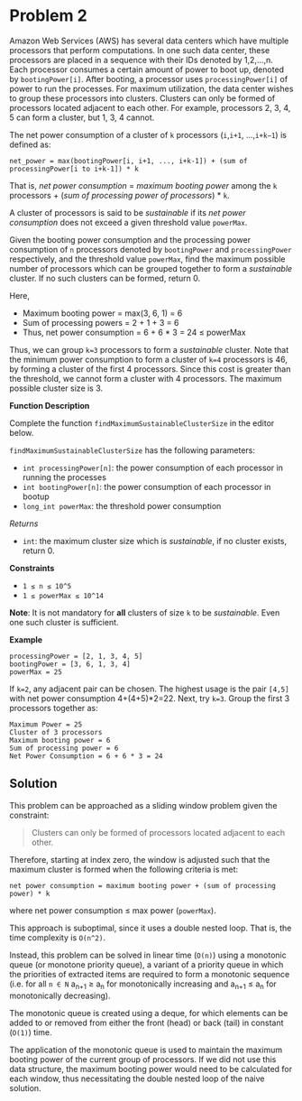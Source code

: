 # Problem 2

Amazon Web Services (AWS) has several data centers which have multiple processors that perform computations. In one such data center, these processors are placed in a sequence with their IDs denoted by 1,2,...,n. Each processor consumes a certain amount of power to boot up, denoted by `bootingPower[i]`. After booting, a processor uses `processingPower[i]` of power to run the processes. For maximum utilization, the data center wishes to group these processors into clusters. Clusters can only be formed of processors located adjacent to each other. For example, processors 2, 3, 4, 5 can form a cluster, but 1, 3, 4 cannot.

The net power consumption of a cluster of `k` processors (`i`,`i+1`, ...,`i+k−1`) is defined as:

```
net_power = max(bootingPower[i, i+1, ..., i+k-1]) + (sum of processingPower[i to i+k-1]) * k
```

That is, *net power consumption* = *maximum booting power* among the `k` processors + (*sum of processing power of processors*) * `k`.

A cluster of processors is said to be *sustainable* if its *net power consumption* does not exceed a given threshold value `powerMax`.

Given the booting power consumption and the processing power consumption of `n` processors denoted by `bootingPower` and `processingPower` respectively, and the threshold value `powerMax`, find the maximum possible number of processors which can be grouped together to form a *sustainable* cluster. If no such clusters can be formed, return 0.

Here,
* Maximum booting power = max(3, 6, 1) = 6
* Sum of processing powers = 2 + 1 + 3 = 6
* Thus, net power consumption = 6 + 6 * 3 = 24 ≤ powerMax

Thus, we can group `k=3` processors to form a *sustainable* cluster. Note that the minimum power consumption to form a cluster of `k=4` processors is 46, by forming a cluster of the first 4 processors. Since this cost is greater than the threshold, we cannot form a cluster with 4 processors. The maximum possible cluster size is 3.

**Function Description**

Complete the function `findMaximumSustainableClusterSize` in the editor below.

`findMaximumSustainableClusterSize` has the following parameters:
* `int processingPower[n]`: the power consumption of each processor in running the processes
* `int bootingPower[n]`: the power consumption of each processor in bootup
* `long_int powerMax`: the threshold power consumption

*Returns*
* `int`: the maximum cluster size which is *sustainable*, if no cluster exists, return 0.

**Constraints**
* `1 ≤ n ≤ 10^5`
* `1 ≤ powerMax ≤ 10^14`

**Note**: It is not mandatory for **all** clusters of size `k` to be *sustainable*. Even one such cluster is sufficient.

**Example**

```
processingPower = [2, 1, 3, 4, 5]
bootingPower = [3, 6, 1, 3, 4]
powerMax = 25
```

If `k=2`, any adjacent pair can be chosen. The highest usage is the pair `[4,5]` with net power consumption 4+(4+5)*2=22. Next, try `k=3`. Group the first 3 processors together as:

```
Maximum Power = 25
Cluster of 3 processors
Maximum booting power = 6
Sum of processing power = 6
Net Power Consumption = 6 + 6 * 3 = 24
```

## Solution

This problem can be approached as a sliding window problem given the constraint:

>Clusters can only be formed of processors located adjacent to each other.

Therefore, starting at index zero, the window is adjusted such that the maximum cluster is formed when the following criteria is met:

```
net power consumption = maximum booting power + (sum of processing power) * k
```

where net power consumption ≤ max power (`powerMax`).

This approach is suboptimal, since it uses a double nested loop. That is, the time complexity is `O(n^2)`.

Instead, this problem can be solved in linear time (`O(n)`) using a monotonic queue (or monotone priority queue), a variant of a priority queue in which the priorities of extracted items are required to form a monotonic sequence (i.e. for all `n ∈ N` a<sub>n+1</sub> ≥ a<sub>n</sub> for monotonically increasing and a<sub>n+1</sub> ≤ a<sub>n</sub> for monotonically decreasing).

The monotonic queue is created using a deque, for which elements can be added to or removed from either the front (head) or back (tail) in constant (`O(1)`) time.

The application of the monotonic queue is used to maintain the maximum booting power of the current group of processors. If we did not use this data structure, the maximum booting power would need to be calculated for each window, thus necessitating the double nested loop of the naive solution.
